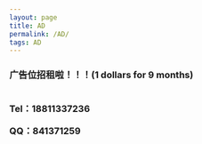 ```yaml
---
layout: page
title: AD
permalink: /AD/
tags: AD
---
```

<h3>广告位招租啦！！！(1 dollars for 9 months)
<br>
<br>
<p>Tel：18811337236</p>
<p>QQ：841371259</p>
